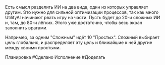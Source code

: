Есть смысл разделить ИИ на два вида, один из которых управляет другим.
Это нужно для сильной оптимизации процессов, так как много UtilityAI начинают рвать игру на части. Пусть будет до 20-и сложных ИИ и, там, до 80-и лёгких. Этого уже достаточно, чтобы весь экран заполнить врагами.

Например, за одним "Сложным" идёт 10 "Простых". Сложный выбирает цель глобально, и распределяет эту цель и ближайшие к ней другие между своими простыми.

Планировка #Сделано
Исполнение #Доделать 